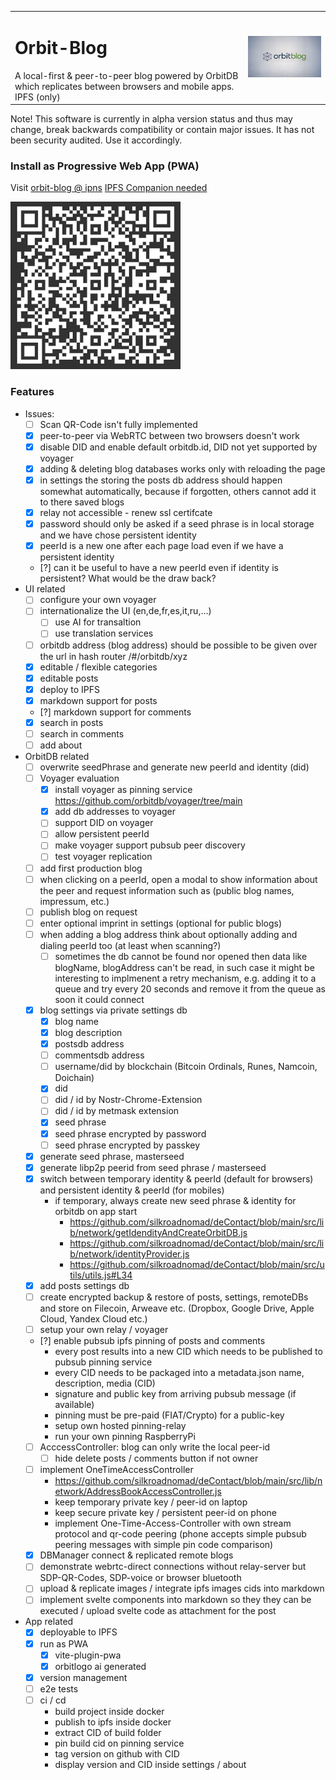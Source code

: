 <table border="0" cellspacing="0" cellpadding="0">
  <tr>
      <td>
      <h1>Orbit-Blog</h1>A local-first & peer-to-peer blog powered by OrbitDB which replicates between browsers and mobile apps. IPFS (only)</td>
    <td><img src="./public/orbitbloglogo-700.png" width="300" alt="Orbit Blog Logo"></td>
  </tr>
</table>
Note! This software is currently in alpha version status and thus may change, break backwards compatibility or contain major issues. It has not been security audited. Use it accordingly.

### Install as Progressive Web App (PWA)

Visit [orbit-blog @ ipns](ipns://k51qzi5uqu5djjnnjgtviql86f19isjyz6azhw48ovgn22m6otstezp2ngfs8g) [IPFS Companion needed](https://docs.ipfs.tech/install/ipfs-companion/)

[![QR Code to PWA](/public/ipns.dweb.link.png)](https://k51qzi5uqu5djjnnjgtviql86f19isjyz6azhw48ovgn22m6otstezp2ngfs8g.ipns.dweb.link/)

### Features
- Issues:
    - [ ] Scan QR-Code isn't fully implemented
    - [x] peer-to-peer via WebRTC between two browsers doesn't work
    - [x] disable DID and enable default orbitdb.id, DID not yet supported by voyager  
    - [x] adding & deleting blog databases works only with reloading the page
    - [x] in settings the storing the posts db address should happen somewhat automatically, because if forgotten, others cannot add it to there saved blogs
    - [x] relay not accessible - renew ssl certifcate
    - [x] password should only be asked if a seed phrase is in local storage and we have chose persistent identity 
    - [x] peerId is a new one after each page load even if we have a persistent identity
    - [?] can it be useful to have a new peerId even if identity is persistent? What would be the draw back?   
- UI related
    - [ ] configure your own voyager 
    - [ ] internationalize the UI (en,de,fr,es,it,ru,...)
        - [ ] use AI for transaltion
        - [ ] use translation services
    - [ ] orbitdb address (blog address) should be possible to be given over the url in hash router /#/orbitdb/xyz
    - [x] editable / flexible categories
    - [x] editable posts
    - [x] deploy to IPFS
    - [x] markdown support for posts 
    - [?] markdown support for comments
    - [x] search in posts 
    - [ ] search in comments
    - [ ] add about
- OrbitDB related
    - [ ] overwrite seedPhrase and generate new peerId and identity (did)
    - [ ] Voyager evaluation
        - [x] install voyager as pinning service https://github.com/orbitdb/voyager/tree/main
        - [x] add db addresses to voyager
        - [ ] support DID on voyager
        - [ ] allow persistent peerId
        - [ ] make voyager support pubsub peer discovery
        - [ ] test voyager replication
    - [ ] add first production blog 
    - [ ] when clicking on a peerId, open a modal to show information about the peer and request information such as (public blog names, impressum, etc.)
    - [ ] publish blog on request
    - [ ] enter optional imprint in settings (optional for public blogs) 
    - [ ] when adding a blog address think about optionally adding and dialing peerId too (at least when scanning?)
        - [ ] sometimes the db cannot be found nor opened then data like blogName, blogAddress can't be read, in such case it might be interesting to implmenent a retry mechanism, e.g. adding it to a queue and try every 20 seconds and remove it from the queue as soon it could connect       
    - [x] blog settings via private settings db
        - [x] blog name
        - [x] blog description
        - [x] postsdb address
        - [ ] commentsdb address  
        - [ ] username/did by blockchain (Bitcoin Ordinals, Runes, Namcoin, Doichain)
        - [x] did
        - [ ] did / id by Nostr-Chrome-Extension
        - [ ] did / id by metmask extension
        - [x] seed phrase
        - [x] seed phrase encrypted by password
        - [ ] seed phrase encrypted by passkey
    - [x] generate seed phrase, masterseed
    - [x] generate libp2p peerid from seed phrase / masterseed  
    - [x] switch between temporary identity & peerId (default for browsers) and persistent identity & peerId (for mobiles)
        - if temporary, always create new seed phrase & identity for orbitdb on app start
            - https://github.com/silkroadnomad/deContact/blob/main/src/lib/network/getIdendityAndCreateOrbitDB.js
            - https://github.com/silkroadnomad/deContact/blob/main/src/lib/network/identityProvider.js
            - https://github.com/silkroadnomad/deContact/blob/main/src/utils/utils.js#L34
    - [x] add posts settings db  
    - [ ] create encrypted backup & restore of posts, settings, remoteDBs and store on Filecoin, Arweave etc.  (Dropbox, Google Drive, Apple Cloud, Yandex Cloud etc.)
    - [ ] setup your own relay / voyager
    - [?] enable pubsub ipfs pinning of posts and comments 
        - every post results into a new CID which needs to be published to pubsub pinning service
        - every CID needs to be packaged into a metadata.json name, description, media (CID) 
        - signature and public key from arriving pubsub message (if available)
        - pinning must be pre-paid (FIAT/Crypto) for a public-key
        - setup own hosted pinning-relay
        - run your own pinning RaspberryPi   
    - [ ] AcccessController: blog can only write the local peer-id
        - [ ] hide delete posts / comments button if not owner  
    - [ ] implement OneTimeAccessController 
        - https://github.com/silkroadnomad/deContact/blob/main/src/lib/network/AddressBookAccessController.js
        - keep temporary private key / peer-id on laptop 
        - keep secure private key / persistent peer-id on phone
        - implement One-Time-Access-Controller with own stream protocol and qr-code peering (phone accepts simple pubsub peering messages with simple pin code comparison)
    - [x] DBManager connect & replicated remote blogs
    - [ ] demonstrate webrtc-direct connections without relay-server but SDP-QR-Codes, SDP-voice or browser bluetooth
    - [ ] upload & replicate images / integrate ipfs images cids into markdown
    - [ ] implement svelte components into markdown so they they can be executed / upload svelte code as attachment for the post
- App related
    - [x] deployable to IPFS
    - [x] run as PWA
        - [x] vite-plugin-pwa
        - [x] orbitlogo ai generated
    - [x] version management
    - [ ] e2e tests
    - [ ] ci / cd
        - build project inside docker
        - publish to ipfs inside docker
        - extract CID of build folder
        - pin build cid on pinning service
        - tag version on github with CID
        - display version and CID inside settings / about 